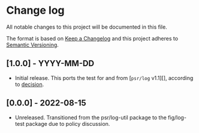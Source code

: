 # Change log
All notable changes to this project will be documented in this file.

The format is based on [Keep a Changelog](http://keepachangelog.com/)
and this project adheres to [Semantic Versioning](http://semver.org/).

## [1.0.0] - YYYY-MM-DD

- Initial release. This ports the test for and from [`psr/log` v1.1][], according to
[decision][1].

[`psr/log`]: https://packagist.org/packages/psr/log
[1]: https://github.com/php-fig/log/pull/76#issuecomment-858743302

## [0.0.0] - 2022-08-15

- Unreleased. Transitioned from the psr/log-util package to the fig/log-test package due to policy discussion.